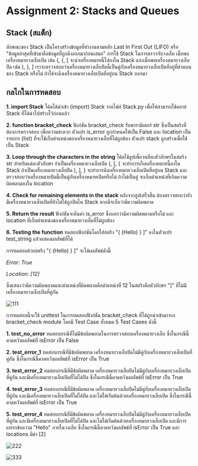 # Assignment 2: Stacks and Queues

## Stack (สแต็ก)
ลักษณะของ Stack เป็นโครงสร้างข้อมูลที่ทำงานตามหลัก Last In First Out (LIFO) หรือ "ข้อมูลล่าสุดที่เข้ามาคือข้อมูลที่ถูกดึงออกมาก่อนเสมอ"
การใช้ Stack ในการตรวจจับวงเล็บ เมื่อพบเครื่องหมายวงเล็บเปิด เช่น (, {, [ จะนำเครื่องหมายนี้ใส่ลงใน Stack และเมื่อพบเครื่องหมายวงเล็บปิด เช่น ), }, ] เราจะตรวจสอบว่าเครื่องหมายวงเล็บปิดนี้เป็นคู่กับเครื่องหมายวงเล็บเปิดที่อยู่ที่ด้านบนของ Stack หรือไม่ ถ้าใช่จะดึงเครื่องหมายวงเล็บเปิดที่อยู่บน Stack ออกมา

## กลไกในการทดสอบ
**1. import Stack** โค้ดได้นำเข้า (import) Stack จากไฟล์ Stack.py เพื่อให้สามารถใช้คลาส Stack ที่ได้นำไปสร้างไว้ก่อนแล้ว

**2. function bracket_check** ฟังก์ชัน bracket_check รับพารามิเตอร์ str ซึ่งเป็นสตริงที่ต้องการตรวจสอบ เพื่อความสะดวก ตัวแปร is_error ถูกกำหนดให้เป็น False และ location เป็นรายการ (list) ที่จะใช้เก็บตำแหน่งของเครื่องหมายวงเล็บที่ไม่ถูกต้อง ตัวแปร stack ถูกสร้างเพื่อใช้เป็น Stack

**3. Loop through the characters in the string** โค้ดใช้ลูปเพื่อวนทีละตัวอักษรในสตริง str สำหรับแต่ละตัวอักษร
  ถ้าเป็นเครื่องหมายวงเล็บเปิด (, [, { จะทำการเก็บเครื่องหมายนี้ลงใน Stack
  ถ้าเป็นเครื่องหมายวงเล็บปิด ), ], } จะทำการดึงเครื่องหมายวงเล็บเปิดที่อยู่บน Stack และตรวจสอบว่าเครื่องหมายปิดนี้เป็นคู่กับเครื่องหมายเปิดหรือไม่ ถ้าไม่เป็นคู่ จะเก็บตำแหน่งที่เกิดความผิดพลาดลงใน location
  
**4. Check for remaining elements in the stack** หลังจากลูปเสร็จสิ้น ต้องตรวจสอบว่ายังมีเครื่องหมายวงเล็บเปิดที่ยังไม่ได้ถูกปิดใน Stack หากมีจะถือว่ามีความผิดพลาด

**5. Return the result** ฟังก์ชันจะคืนค่า is_error ซึ่งบอกว่ามีความผิดพลาดหรือไม่ และ location ที่เก็บตำแหน่งของเครื่องหมายวงเล็บที่ไม่ถูกต้อง

**6. Testing the function** ทดสอบฟังก์ชันโดยใส่สตริง "{ (Hello) } ]" ลงในตัวแปร test_string แล้วแสดงผลลัพธ์ที่ได้

การทดสอบด้วยสตริง "{ (Hello) } ]" จะได้ผลลัพธ์ดังนี้ 

*Error: True*

*Location:  [12]*

ซึ่งแสดงว่ามีความผิดพลาดและตำแหน่งที่ผิดพลาดคือตำแหน่งที่ 12 ในสตริงคือตัวอักษร "]" ที่ไม่มีเครื่องหมายวงเล็บเปิดที่คู่กัน

![111](https://github.com/srpp0717/Data-Structures/assets/148683906/b5ebb1bc-3c02-4a37-9fbd-8cbd66761226)

การทดสอบนี้จะใช้ unittest ในการทดสอบฟังก์ชัน bracket_check ที่ได้ถูกนำเข้ามาจาก bracket_check module โดยมี Test Case ทั้งหมด 5 Test Cases ดังนี้

**1. test_no_error** ทดสอบกรณีที่ไม่มีข้อผิดพลาดในการตรวจสอบเครื่องหมายวงเล็บ ซึ่งในกรณีนี้คาดหวังผลลัพธ์ที่ isError เป็น False

**2. test_error_1** ทดสอบกรณีที่มีข้อผิดพลาด เครื่องหมายวงเล็บปิดไม่มีคู่กับเครื่องหมายวงเล็บเปิดที่คู่กัน ซึ่งในกรณีนี้คาดหวังผลลัพธ์ที่ isError เป็น True

**3. test_error_2** ทดสอบกรณีที่มีข้อผิดพลาด เครื่องหมายวงเล็บปิดไม่มีคู่กับเครื่องหมายวงเล็บเปิดที่คู่กัน และมีเครื่องหมายวงเล็บเปิดที่ไม่ได้ปิด ซึ่งในกรณีนี้คาดหวังผลลัพธ์ที่ isError เป็น True

**4. test_error_3** ทดสอบกรณีที่มีข้อผิดพลาด เครื่องหมายวงเล็บปิดไม่มีคู่กับเครื่องหมายวงเล็บเปิดที่คู่กัน และมีเครื่องหมายวงเล็บเปิดที่ไม่ได้ปิด และไม่ได้เริ่มต้นด้วยเครื่องหมายวงเล็บเปิด ซึ่งในกรณีนี้คาดหวังผลลัพธ์ที่ isError เป็น True

**5. test_error_4** ทดสอบกรณีที่มีข้อผิดพลาด เครื่องหมายวงเล็บปิดไม่มีคู่กับเครื่องหมายวงเล็บเปิดที่คู่กัน และมีเครื่องหมายวงเล็บเปิดที่ไม่ได้ปิด และไม่ได้เริ่มต้นด้วยเครื่องหมายวงเล็บเปิด และมีการแทรกข้อความ "Hello" ภายในวงเล็บ ซึ่งในกรณีนี้คาดหวังผลลัพธ์ที่ isError เป็น True และ locations มีค่า [2]

![222](https://github.com/srpp0717/Data-Structures/assets/148683906/cd4506df-2a59-480c-a933-8214b2e59eca)

![333](https://github.com/srpp0717/Data-Structures/assets/148683906/29a69bde-31a2-4074-b28e-1515281dd949)

